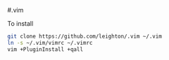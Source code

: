 #.vim

To install

```bash
git clone https://github.com/leighton/.vim ~/.vim
ln -s ~/.vim/vimrc ~/.vimrc
vim +PluginInstall +qall
```
